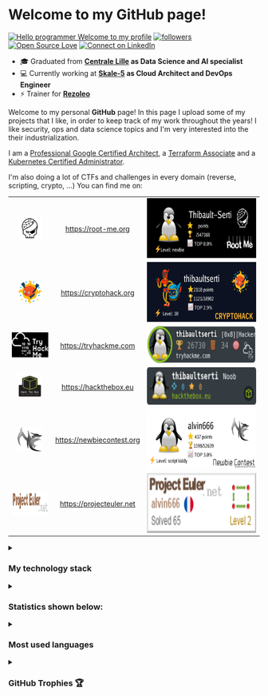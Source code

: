 <!--
**thibaultserti/thibaultserti** is a ✨ _special_ ✨ repository because its `README.md` (this file) appears on your GitHub profile.

Here are some ideas to get you started:

- 🔭 I’m currently working on ...
- 🌱 I’m currently learning ...
- 👯 I’m looking to collaborate on ...
- 🤔 I’m looking for help with ...
- 💬 Ask me about ...
- 📫 How to reach me: ...
- 😄 Pronouns: ...
- ⚡ Fun fact: ...
-->

# Welcome to my GitHub page!

[![Hello programmer Welcome to my profile](https://img.shields.io/badge/Hello,Programmer!-Welcome-orange.svg?style=flat&logo=github)](https://github.com/thibaultserti)
[![followers](https://img.shields.io/github/followers/thibaultserti?style=social)](https://github.com/thibaultserti?tab=followers)
[![Open Source Love](https://badges.frapsoft.com/os/v2/open-source.svg?v=103)](https://github.com/ovh/debian-cis)
[![Connect on LinkedIn](https://img.shields.io/badge/--linkedin?label=LinkedIn&logo=LinkedIn&style=social)](https://www.linkedin.com/in/thibault-ayanides/)

- 🎓 Graduated from <b>[Centrale Lille](https://centralelille.fr) as Data Science and AI specialist</b>
- 💻 Currently working at <b>[Skale-5](https://skale-5.com) as Cloud Architect and DevOps Engineer</b>
- ⚡ Trainer for <b>[Rezoleo](https://github.com/rezoleo)</b> 

Welcome to my personal <b>GitHub</b> page! In this page I upload some of my projects that I like, in order to keep track of my work throughout the years!
I like security, ops and data science topics and I'm very interested into the their industrialization.

I am a [Professional Google Certified Architect](https://cloud.google.com/certification/cloud-architect), a [Terraform Associate](https://www.hashicorp.com/certification/terraform-associate) and a [Kubernetes Certified Administrator](https://www.cncf.io/certification/cka/).

I'm also doing a lot of CTFs and challenges in every domain (reverse, scripting, crypto, ...)
You can find me on:

<table align="center">
    <tr>
        <td align="center"><img src="./logos/root-me.png" width=50px height=50px/></td>
        <td align="center"><a href="https://root-me.org/Thibault-Serti">https://root-me.org</a></td>
        <td align="center"><img src="./badges/rootme.png" width=300px height=120px/></td>
    </tr>
    <tr>
        <td align="center"><img src="./logos/cryptohack.png" width=50px height=50px/></td>
        <td align="center"><a href="https://cryptohack.org/user/thibaultserti">https://cryptohack.org</a></td>
        <td align="center"><img src="./badges/cryptohack.png" width=300px height=120px/></td>
    </tr>
    <tr>
        <td align="center"><img src="./logos/try-hackme.png" width=100px height=50px/></td>
        <td align="center"><a href="https://tryhackme.com/p/thibaultserti">https://tryhackme.com</a></td>
        <td align="center"><img src="./badges/tryhackme.png" width=300 height=75></td>
    </tr>
    <tr>
        <td align="center"><img src="./logos/hackthebox.png" width=50px height=50px/></td>
        <td align="center"><a href="https://www.hackthebox.eu/home/users/profile/384113">https://hackthebox.eu</a></td>
        <td align="center"><img src="./badges/hackthebox.png" width=300px height=75px></td>
    </tr>
    <tr>
        <td align="center"><img src="./logos/newbie-contest.png" width=50px height=50px/></td>
        <td align="center"><a href="https://www.newbiecontest.org/index.php?page=info_membre&id=85319">https://newbiecontest.org</a></td>
        <td align="center"><img src="./badges/newbiecontest.png" width=300px height=120px></td>
    </tr>
     <tr>
        <td align="center"><img src="./logos/projecteuler.png" width=100px height=50px/></td>
        <td align="center"><a href="https://projecteuler.net/progress=alvin666">https://projecteuler.net</a></td>
        <td align="center"><img src="./badges/projecteuler.png" width=300px height=120px></td>
    </tr>
</table>

<details>
    <summary><h3> My technology stack</h3></summary>

#### Operating System

[![windows](https://img.shields.io/badge/Windows-0078D6?style=flat-square&logo=windows&logoColor=ffffff)](https://www.microsoft.com/)
[![macOS](https://img.shields.io/badge/macOS-000000?style=flat-square&logo=apple&logoColor=ffffff)](https://www.apple.com/macos/)
[![linux](https://img.shields.io/badge/Linux-FCC624?style=flat-square&logo=linux&logoColor=ffffff)](https://linux.com/)
[![ubuntu](https://img.shields.io/badge/Ubuntu-E95420?style=flat-square&logo=ubuntu&logoColor=ffffff)](https://www.ubuntu.com/)
[![debian](https://img.shields.io/badge/Debian-A81D33?style=flat-square&logo=debian&logoColor=ffffff)](https://www.debian.org/)
[![manjaro](https://img.shields.io/badge/Manjaro-35BF5C?style=flat-square&logo=manjaro&logoColor=ffffff)](https://www.manjaro.org/)

#### Programming
[![VS Code](https://img.shields.io/badge/IDE-VSCode-007ACC?style=flat-square&logo=Visual-studio-code)](https://code.visualstudio.com/)

[![Python](https://img.shields.io/badge/-Python-3776AB?style=flat-square&logo=python&logoColor=ffffff)](https://www.python.org/)
[![Golang](https://img.shields.io/badge/-Golang-00ADD8?style=flat-square&logo=go&logoColor=ffffff)](https://golang.org/)
[![Bash](https://img.shields.io/badge/-Bash-FFD500?style=flat-square&logo=shell&logoColor=ffffff)](https://www.gnu.org/software/bash/)
[![C](https://img.shields.io/badge/-C-A8B9CC?style=flat-square&logo=c&logoColor=ffffff)](https://www.iso.org/standard/74528.html)
[![Java](https://img.shields.io/badge/-Java-007396?style=flat-square&logo=java&logoColor=ffffff)](https://www.java.com)


#### Virtualization

[![Docker](https://img.shields.io/badge/-Docker-2496ED?style=flat-square&logo=docker&logoColor=ffffff)]()
[![Docker-compose](https://img.shields.io/badge/-Docker%20Compose-2496ED?style=flat-square&logo=docker&logoColor=ffffff)]()
[![Vagrant](https://img.shields.io/badge/-Vagrant-1868F2?style=flat-square&logo=vagrant&logoColor=ffffff)]()
[![Kubernetes](https://img.shields.io/badge/-Kubernetes-326CE5?style=flat-square&logo=kubernetes&logoColor=ffffff)]()
[![Helm](https://img.shields.io/badge/-Helm-0F1689?style=flat-square&logo=helm&logoColor=ffffff)]()
[![Packer](https://img.shields.io/badge/-Packer-02A8EF?style=flat-square&logo=packer&logoColor=ffffff)]()

#### Automation

[![Terraform](https://img.shields.io/badge/-Terraform-7B42BC?style=flat-square&logo=terraform&logoColor=ffffff)]()
[![Ansible](https://img.shields.io/badge/-Ansible-EE0000?style=flat-square&logo=ansible&logoColor=ffffff)]()
[![Puppet](https://img.shields.io/badge/-Puppet-FFAE1A?style=flat-square&logo=puppet&logoColor=ffffff)]()
 
#### Network

[![Nginx](https://img.shields.io/badge/-Nginx-009639?style=flat-square&logo=nginx&logoColor=ffffff)]()
[![Keepalived](https://img.shields.io/badge/-Keepalived-orange?style=flat-square&logoColor=ffffff)]()


#### CI/CD
    
[![Git](https://img.shields.io/badge/-Git-F05032?style=flat-square&logo=git&logoColor=ffffff)]()
[![Github Actions](https://img.shields.io/badge/-Github-181717?style=flat-square&logo=github&logoColor=ffffff)]()
[![Gitlab CI](https://img.shields.io/badge/-Gitlab-FCA121?style=flat-square&logo=gitlab&logoColor=ffffff)]()
[![Argocd](https://img.shields.io/badge/-Argocd-0F1689?style=flat-square&logoColor=ffffff)]()

    
#### Monitoring
[![Prometheus](https://img.shields.io/badge/-Prometheus-E6522C?style=flat-square&logo=prometheus&logoColor=ffffff)]()
[![Grafana](https://img.shields.io/badge/-Grafana-F46800?style=flat-square&logo=grafana&logoColor=ffffff)]()
[![Thanos](https://img.shields.io/badge/-Thanos-6d41ff?style=flat-square&logo=thanos&logoColor=ffffff)]()
[![Loki](https://img.shields.io/badge/-Loki-D36800?style=flat-square&logo=loki&logoColor=ffffff)]()
    

#### Storage

[![Postgresql](https://img.shields.io/badge/-Postgresql-4169E1?style=flat-square&logo=postgresql&logoColor=ffffff)]()
    
#### Cloud
 
[![GCP](https://img.shields.io/badge/-GCP-4285F4?style=flat-square&logo=googlecloud&logoColor=ffffff)]()
[![OVH](https://img.shields.io/badge/-OVH-123F6D?style=flat-square&logo=ovh&logoColor=ffffff)]()
    
</details>

<details>
    <summary><h3>Statistics shown below:</h3></summary>

<p align="center">&nbsp;<img align="center" src="https://github-readme-stats.vercel.app/api?username=thibaultserti&show_icons=true&hide_border=true&show_owner=true&title_color=FFFF00&theme=dark&layout=compact&include_all_commits=true" /><br>
<img align="center" src="https://github-readme-streak-stats.herokuapp.com/?user=thibaultserti&theme=radical&custom_title=streak-stats&hide_border=true&layout=compact" /><br>
<img align="center" src="https://github-profile-summary-cards.vercel.app/api/cards/profile-details?username=thibaultserti&theme=dracula" />
</p>
</details>
<details>
    <summary><h3>Most used languages</h3></summary>

<p align="center">&nbsp;<img src= "https://github-readme-stats.vercel.app/api/top-langs/?username=thibaultserti&layout=compact&hide=html&theme=dracula&hide_border=true"><br>
<a href="https://github.com/ryo-ma/github-profile-trophy" target="_blank">
    <img src= "https://github-profile-summary-cards.vercel.app/api/cards/repos-per-language?username=thibaultserti&theme=dracula" alt=""><br>
    <img src= "https://github-profile-summary-cards.vercel.app/api/cards/most-commit-language?username=thibaultserti&theme=dracula">
</a>
</p>
</details>


<details>
    <summary><h3>GitHub Trophies 🏆</h3></summary>

<p align="center">
  <a href="https://github.com/ryo-ma/github-profile-trophy" target="_blank">
    <img src="https://github-profile-trophy.vercel.app/?username=thibaultserti&column=8&margin-w=15&margin-h=15&no-bg=true&no-frame=true&theme=juicyfresh"/>
  </a>
</p>
</details>
